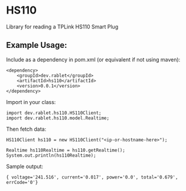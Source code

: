 # HS110

Library for reading a TPLink HS110 Smart Plug

## Example Usage:

Include as a dependency in pom.xml (or equivalent if not using maven):

    <dependency>
        <groupId>dev.rablet</groupId>
        <artifactId>hs110</artifactId>
        <version>0.0.1</version>
    </dependency>

Import in your class:

    import dev.rablet.hs110.HS110Client;
    import dev.rablet.hs110.model.Realtime;

Then fetch data:

    HS110Client hs110 = new HS110Client("<ip-or-hostname-here>");

    Realtime hs110Realtime = hs110.getRealtime();
    System.out.println(hs110Realtime);

Sample output:

    { voltage='241.516', current='0.017', power='0.0', total='0.679', errCode='0'}
